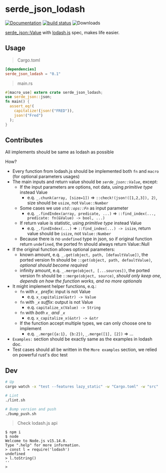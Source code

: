 # serde_json_lodash

[![Documentation](https://img.shields.io/crates/v/serde_json_lodash?label=latest)](https://docs.rs/serde_json_lodash)
[![build status](https://github.com/up9cloud/serde_json_lodash/workflows/CI/badge.svg?branch=main&event=push)](https://github.com/up9cloud/serde_json_lodash/actions)
![Downloads](https://img.shields.io/crates/d/serde_json_lodash.svg)

[serde_json::Value](https://docs.serde.rs/serde_json/value/enum.Value.html) with [lodash.js](https://github.com/lodash/lodash) spec, makes life easier.

## Usage

> Cargo.toml

```toml
[dependencies]
serde_json_lodash = "0.1"
```

> main.rs

```rust
#[macro_use] extern crate serde_json_lodash;
use serde_json::json;
fn main() {
  assert_eq!(
    capitalize!(json!("FRED")),
    json!("Fred")
  );
}
```

## Contributes

All implements should be same as lodash as possible

How?

- Every function from lodash.js should be implemented both `fn` and `macro` (for optional parameters usages)
- The main inputs and return value should be *`serde_json::Value`*, except:
  - If the input parameters are options, not data, using *primitive type* instead Value
    - e.q. `_.chunk(array, [size=1])` => `::check!(json!([1,2,3]), 2)`, size should be `usize`, not `Value::Number`
  - Some cases we use *`std::ops::Fn`* as input parameter
    - e.q. `_.findIndex(array, predicate, ...)` => `::find_index(..., predicate: fn(&Value) -> bool, ...)`
  - If return value is statistic, using *primitive type* instead Value
    - e.q. `_.findIndex(...)` => `::find_index(...) -> isize`, return value should be `isize`, not `Value::Number`
  - Because there is no `undefined` type in json, so if original function return `undefined`, the ported fn should always return Value::Null
- If the original function allows optional parameters:
  - known amount, e.q. `_.get(object, path, [defaultValue])`, the ported version fn should be `::get(object, path, defaultValue)`, *optional should become required*
  - infinity amount, e.q. `_.merge(object, [...sources])`, the ported version fn should be `::merge(object, source)`, *should only keep one, depends on how the function works, and no more optionals*
- It might implement helper functions, e.q.:
  - `fn` with *`x_` prefix*: input is not Value
    - e.q. `x_capitalize(&str) -> Value`
  - `fn` with *`_x` suffix*: output is not Value
    - e.q. `capitalize_x(Value) -> String`
  - `fn` with *both `x_` and `_x`*
    - e.q. `x_capitalize_x(&str) -> &str`
  - If the function accept multiple types, we can only choose one to implement
    - e.q. `_.merge({a:1}, {b:2})`, `_.merge([1], [2])` => ...
- `Examples:` section should be exactly same as the examples in lodash doc.
- Test cases should all be written in the `More examples` section, we relied on powerful rust's doc test

## Dev

```bash
# Up
cargo watch -x "test --features lazy_static" -w "Cargo.toml" -w "src"

# Lint
./lint.sh

# Bump version and push
./bump_push.sh
```

> Check lodash.js api

```console
$ npm i
$ node
Welcome to Node.js v15.14.0.
Type ".help" for more information.
> const l = require('lodash')
undefined
> l.toString()
''
>
```
